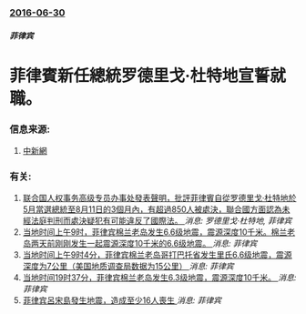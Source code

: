 ### [2016-06-30](/news/2016/06/30/index.md)

##### 菲律宾
# 菲律賓新任總統罗德里戈·杜特地宣誓就職。 




### 信息来源:

1. [中新網](http://www.chinanews.com/gj/2016/06-30/7922808.shtml)

### 有关:

1. [联合国人权事务高级专员办事处發表聲明，批評菲律賓自從罗德里戈·杜特地於5月當選總統至8月11日的3個月內，有超過850人被處決，聯合國方面認為未經法庭判刑而處決疑犯有可能違反了國際法。 ](/zh/news/2016/08/18/联合国人权事务高级专员办事处發表聲明-批評菲律賓自從罗德里戈-杜特地於5月當選總統至8月11日的3個月內-有超過850人.md) _消息: 罗德里戈·杜特地, 菲律宾_
2. [ 当地时间上午9时，菲律宾棉兰老岛发生6.6级地震，震源深度10千米。棉兰老岛两天前刚刚发生一起震源深度10千米的6.6级地震。 ](/zh/news/2019/10/31/当地时间上午9时-菲律宾棉兰老岛发生66级地震-震源深度10千米-棉兰老岛两天前刚刚发生一起震源深度10千米的66.md) _消息: 菲律宾_
3. [ 当地时间上午9时4分，菲律宾棉兰老岛哥打巴托省发生里氏6.6级地震，震源深度为7公里（美国地质调查局数据为15公里） ](/zh/news/2019/10/29/当地时间上午9时4分-菲律宾棉兰老岛哥打巴托省发生里氏66级地震-震源深度为7公里-美国地质调查局数据为15公里.md) _消息: 菲律宾_
4. [当地时间19时37分，菲律宾棉兰老岛发生6.3级地震，震源深度10千米。 ](/zh/news/2019/10/16/当地时间19时37分-菲律宾棉兰老岛发生63级地震-震源深度10千米.md) _消息: 菲律宾_
5. [菲律宾呂宋島發生地震，造成至少16人喪生 ](/zh/news/2019/04/22/菲律宾呂宋島發生地震-造成至少16人喪生.md) _消息: 菲律宾_
